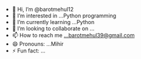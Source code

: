 - 👋 Hi, I’m @barotmehul12
- 👀 I’m interested in ...Python programming
- 🌱 I’m currently learning ...Python
- 💞️ I’m looking to collaborate on ...
- 📫 How to reach me ...barotmehul39@gmail.com  
- 😄 Pronouns: ...Mihir
- ⚡ Fun fact: ...

<!---
barotmehul12/barotmehul12 is a ✨ special ✨ repository because its `README.md` (this file) appears on your GitHub profile.
You can click the Preview link to take a look at your changes.
--->
